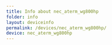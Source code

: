 ```yaml
---
title: Info about nec_aterm_wg800hp
folder: info
layout: deviceinfo
permalink: /devices/nec_aterm_wg800hp/
device: nec_aterm_wg800hp
---
```

